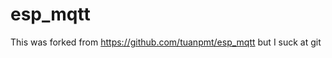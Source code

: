 **esp_mqtt**
==========

This was forked from https://github.com/tuanpmt/esp_mqtt but I suck at git


